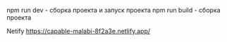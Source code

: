 npm run dev - сборка проекта и запуск проекта 
npm run build - сборка проекта


Netify https://capable-malabi-8f2a3e.netlify.app/
